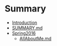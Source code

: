 # Summary

* [Introduction](README.md)
* [SUMMARY.md](SUMMARY.md)
* [Spring2016](Spring2016)
   * [AllAboutMe.md](allaboutmemd.md)

